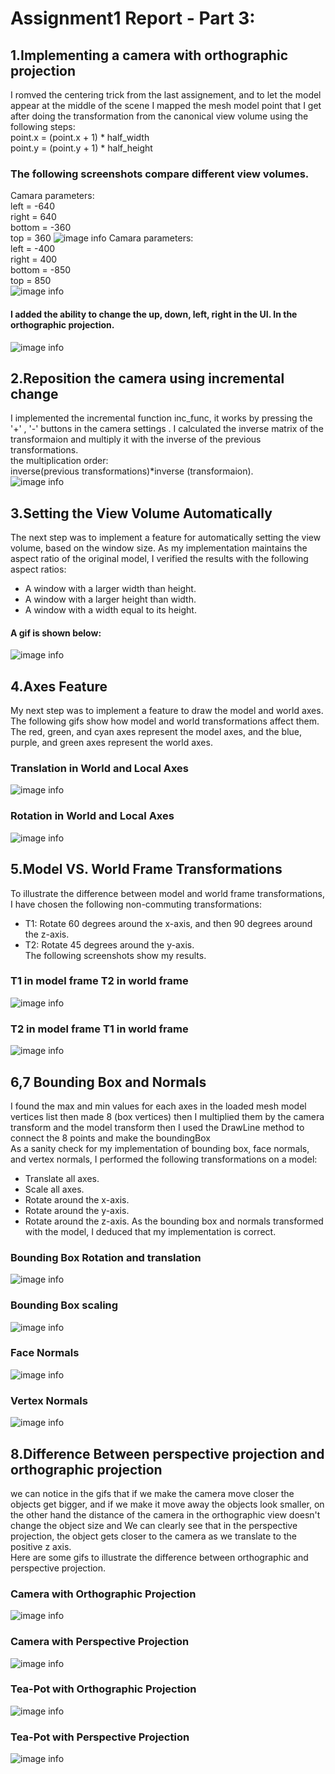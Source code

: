 # Assignment1 Report - Part 3:
## 1.Implementing a camera with orthographic projection
I romved the centering trick from the last assignement, and to let the model appear at the middle of the scene I mapped the mesh model point
that I get after doing the transformation from the canonical view volume using the following steps:\
point.x = (point.x + 1) * half_width \
point.y = (point.y + 1) * half_height 
### The following screenshots compare different view volumes.
Camara parameters:\
left = -640 \
right = 640 \
bottom = -360 \
top = 360 
![image info](./images/assignment1_part3_view1.png)
Camara parameters:\
left = -400\
right = 400\
bottom = -850\
top = 850\
![image info](./images/assignment1_part3_view2.png)
#### I added the ability to change the up, down, left, right in the UI. In the orthographic projection.
![image info](./images/assignment1_part3_projection_change.gif)
## 2.Reposition the camera  using incremental change
I implemented the incremental function inc_func, it works by pressing the '+' , '-' buttons in the camera settings .
I calculated the inverse matrix of the transformaion and  multiply it with the inverse of the previous transformations.\
the multiplication order:\
inverse(previous transformations)*inverse (transformaion).\
![image info](./images/assignment1_part3_incremnetal_change.gif)
## 3.Setting the View Volume Automatically
The next step was to implement a feature for automatically setting the view volume, based on the window size.
As my implementation maintains the aspect ratio of the original model, I verified the results with the following aspect ratios:
* A window with a larger width than height.
* A window with a larger height than width.
* A window with a width equal to its height.
#### A gif is shown below:
![image info](./images/assignment1_part3_automatic_change.gif)
## 4.Axes Feature
My next step was to implement a feature to draw the model and world axes. The following gifs show how model and world transformations affect them.
The red, green, and cyan axes represent the model axes, and the blue, purple, and green axes represent the world axes.
### Translation in World and Local Axes
![image info](./images/assignment1_part3_axes_translation.gif)
### Rotation in World and Local Axes
![image info](./images/assignment1_part3_axes_rotation.gif)
## 5.Model VS. World Frame Transformations 
To illustrate the difference between model and world frame transformations, I have chosen the following non-commuting transformations:
* T1: Rotate 60 degrees around the x-axis, and then 90 degrees around the z-axis.
* T2: Rotate 45 degrees around the y-axis.\
The following screenshots show my results.
### T1 in model frame T2 in world frame
![image info](./images/assignment1_part3_mT1_wT2.png)
### T2 in model frame T1 in world frame
![image info](./images/assignment1_part3_mT2_wT1.png)
## 6,7 Bounding Box and Normals
I found the max and min values for each axes in the loaded mesh model vertices list then made 8 (box vertices) then I multiplied them by the camera transform and the model transform then I used the DrawLine method to connect the 8 points and make the boundingBox\
As a sanity check for my implementation of bounding box, face normals, and vertex normals, I performed the following transformations on a model:
* Translate all axes.
* Scale all axes.
* Rotate around the x-axis.
* Rotate around the y-axis.
* Rotate around the z-axis.
As the bounding box and normals transformed with the model, I deduced that my implementation is correct.
### Bounding Box Rotation and translation
![image info](./images/assignment1_part3_bounding_box_rotate.gif)
### Bounding Box scaling
![image info](./images/assignment1_part3_bounding_box_scale.gif)
### Face Normals
![image info](./images/assignment1_part3_face_normals.gif)
### Vertex Normals
![image info](./images/assignment1_part3_vertex_normals.gif)
## 8.Difference Between perspective projection and orthographic projection
we can notice in the gifs that if we make the camera move closer the objects get bigger, and if we make it move away the objects look smaller, on the other hand the distance of the camera in the orthographic view doesn't change the object size
and We can clearly see that in the perspective projection, the object gets closer to the camera as we translate to the positive z axis.\
Here are some gifs to illustrate the difference between orthographic and perspective projection.
### Camera with Orthographic Projection
![image info](./images/assignment1_part3_camera_ortho.gif)
### Camera with Perspective Projection
![image info](./images/assignment1_part3_camera_perspective.gif)
### Tea-Pot with Orthographic Projection
![image info](./images/assignment1_part3_teapot_ortho.gif)
### Tea-Pot with Perspective Projection
![image info](./images/assignment1_part3_teapot_perspective.gif)












